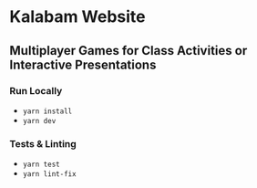 # Kalabam Website

## Multiplayer Games for Class Activities or Interactive Presentations

### Run Locally
- `yarn install`
- `yarn dev`

### Tests & Linting
- `yarn test`
- `yarn lint-fix`
